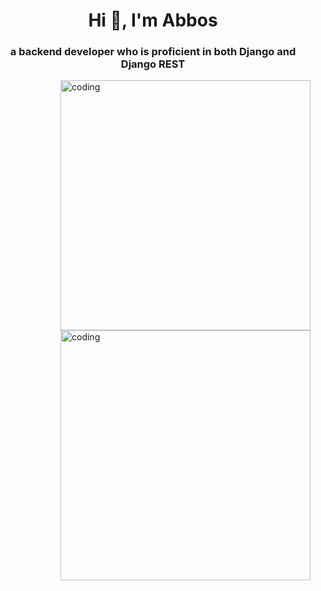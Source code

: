 <!-- https://rahuldkjain.github.io/gh-profile-readme-generator/ url for settings -->
<h1 align="center">Hi 👋, I'm Abbos</h1>
<h3 align="center">a backend developer who is proficient in both Django and Django REST</h3>
<img align="right" alt ="coding" width="400" src="https://user-images.githubusercontent.com/74038190/235224431-e8c8c12e-6826-47f1-89fb-2ddad83b3abf.gif">
<img align="right" alt ="coding" width="400" src="https://camo.githubusercontent.com/c1dcb74cc1c1835b1d716f5051499a2814c683c806b15f04b0eba492863703e9/68747470733a2f2f63646e2e6472696262626c652e636f6d2f75736572732f3733303730332f73637265656e73686f74732f363538313234332f6176656e746f2e676966">
